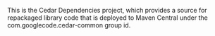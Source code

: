 This is the Cedar Dependencies project, which provides a source for
repackaged library code that is deployed to Maven Central under the
com.googlecode.cedar-common group id.
